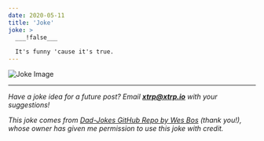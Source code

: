 ```yaml
---
date: 2020-05-11
title: 'Joke'
joke: >
  ___!false___
  
  It's funny 'cause it's true.
---
```


![Joke Image](https://private.xtrp.io/projects/DailyDeveloperJokes/public_image_server/images/5e1258a87ad7e.png)

---
*Have a joke idea for a future post? Email **[xtrp@xtrp.io](mailto:xtrp@xtrp.io)** with your suggestions!*

*This joke comes from [Dad-Jokes GitHub Repo by Wes Bos](https://github.com/wesbos/dad-jokes) (thank you!), whose owner has given me permission to use this joke with credit.*

<!-- 
Joke text:
**!false**

It's funny 'cause it's true.
 -->


